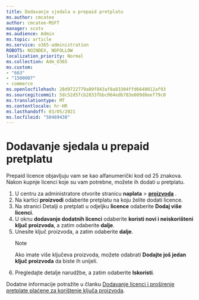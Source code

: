 ```yaml
---
title: Dodavanje sjedala u prepaid pretplatu
ms.author: cmcatee
author: cmcatee-MSFT
manager: scotv
ms.audience: Admin
ms.topic: article
ms.service: o365-administration
ROBOTS: NOINDEX, NOFOLLOW
localization_priority: Normal
ms.collection: Adm_O365
ms.custom:
- "663"
- "1500007"
- commerce
ms.openlocfilehash: 28d9722779a89f843af8a83304ffd6640012af93
ms.sourcegitcommit: 5dc52d5fcb2833fbbc064edb783e609d8eef79c0
ms.translationtype: MT
ms.contentlocale: hr-HR
ms.lasthandoff: 03/05/2021
ms.locfileid: "50469438"
---
```

# <a name="add-seats-to-a-prepaid-subscription"></a>Dodavanje sjedala u prepaid pretplatu

Prepaid licence objavljuju vam se kao alfanumerički kod od 25 znakova. Nakon kupnje licenci koje su vam potrebne, možete ih dodati u pretplatu.

1. U centru za administratore otvorite stranicu **naplata**  >  **[proizvoda](https://go.microsoft.com/fwlink/p/?linkid=842054)** .
2. Na kartici **proizvodi** odaberite pretplatu na koju želite dodati licence.
3. Na stranici Detalji o pretplati u odjeljku **licence** odaberite **Dodaj više licenci**.
4. U oknu **dodavanje dodatnih licenci** odaberite **koristi novi i neiskorišteni ključ proizvoda**, a zatim odaberite **dalje**.
5. Unesite ključ proizvoda, a zatim odaberite **dalje**.
    > [!NOTE]
    > Ako imate više ključeva proizvoda, možete odabrati **Dodajte još jedan ključ proizvoda** da biste ih unijeli.
6. Pregledajte detalje narudžbe, a zatim odaberite **Iskoristi**.

Dodatne informacije potražite u članku [Dodavanje licenci i proširenje pretplate plaćene za korištenje ključa proizvoda](https://docs.microsoft.com/microsoft-365/commerce/licenses/add-licenses-using-product-key).